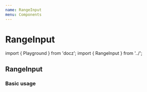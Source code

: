 ```yaml
---
name: RangeInput
menu: Components
---
```


# RangeInput

import { Playground } from 'docz'; import { RangeInput } from '../';

## RangeInput

### Basic usage

